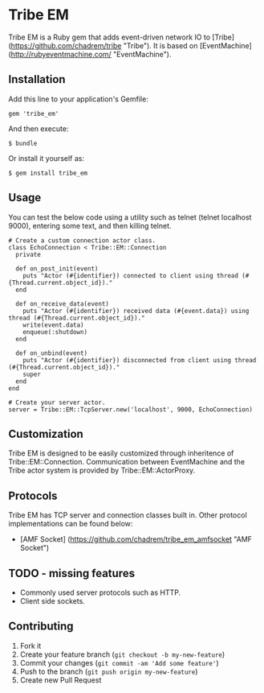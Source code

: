 # Tribe EM

Tribe EM is a Ruby gem that adds event-driven network IO to [Tribe] (https://github.com/chadrem/tribe "Tribe").
It is based on [EventMachine] (http://rubyeventmachine.com/ "EventMachine").

## Installation

Add this line to your application's Gemfile:

    gem 'tribe_em'

And then execute:

    $ bundle

Or install it yourself as:

    $ gem install tribe_em

## Usage

You can test the below code using a utility such as telnet (telnet localhost 9000), entering some text, and then killing telnet.

    # Create a custom connection actor class.
    class EchoConnection < Tribe::EM::Connection
      private
      
      def on_post_init(event)
        puts "Actor (#{identifier}) connected to client using thread (#{Thread.current.object_id})."
      end

      def on_receive_data(event)
        puts "Actor (#{identifier}) received data (#{event.data}) using thread (#{Thread.current.object_id})."
        write(event.data)
        enqueue(:shutdown)
      end

      def on_unbind(event)
        puts "Actor (#{identifier}) disconnected from client using thread (#{Thread.current.object_id})."
        super
      end
    end
    
    # Create your server actor.
    server = Tribe::EM::TcpServer.new('localhost', 9000, EchoConnection)

## Customization

Tribe EM is designed to be easily customized through inheritence of Tribe::EM::Connection.
Communication between EventMachine and the Tribe actor system is provided by Tribe::EM::ActorProxy.

## Protocols

Tribe EM has TCP server and connection classes built in.  Other protocol implementations can be found below:

- [AMF Socket] (https://github.com/chadrem/tribe_em_amfsocket "AMF Socket")

## TODO - missing features

- Commonly used server protocols such as HTTP.
- Client side sockets.

## Contributing

1. Fork it
2. Create your feature branch (`git checkout -b my-new-feature`)
3. Commit your changes (`git commit -am 'Add some feature'`)
4. Push to the branch (`git push origin my-new-feature`)
5. Create new Pull Request
